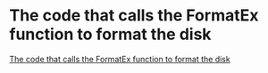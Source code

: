# The code that calls the FormatEx function to format the disk
[The code that calls the FormatEx function to format the disk](https://aiwithcloud.com/2022/09/19/the_code_that_calls_the_formatex_function_to_format_the_disk/)